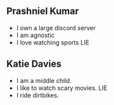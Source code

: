 ## Prashniel Kumar

- I own a large discord server
- I am agnostic 
- I love watching sports LIE

## Katie Davies 

- I am a middle child.
- I like to watch scary movies. LIE
- I ride dirtbikes. 
